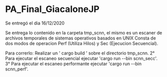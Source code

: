 # PA_Final_GiacaloneJP

Se entregó el dia 16/12/2020

Se entrega lo contenido en la carpeta tmp_scnn, el mismo es un escaner de archivos temporales de sistemas operativos basados en UNIX
Consta de dos modos de operacion Perf (Utiliza Hilos) y Sec (Ejecucion Secuencial).

Para correrlo: Realizar un ' cargo build '  sobre el directorio tmp_scnn.
                2° Para ejecutar el escaneo secuencial ejecutar 'cargo run --bin scnn_secc'.
                3° Para ejecutar el escaneo performante ejecutar 'cargo run --bin scnn_perf'.
